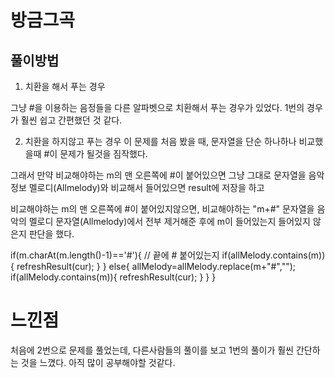 # 방금그곡


## 풀이방법

1. 치환을 해서 푸는 경우

그냥 #을 이용하는 음정들을 다른 알파벳으로 치환해서 푸는 경우가 있었다. 1번의 경우가 훨씬 쉽고 간편했던 것 같다.
  
2. 치환을 하지않고 푸는 경우
 이 문제를 처음 봤을 때, 문자열을 단순 하나하나 비교했을때 #이 문제가 될것을 짐작했다.

 그래서 만약 비교해야하는 m의 맨 오른쪽에 #이 붙어있으면 그냥 그대로 문자열을 음악정보 멜로디(Allmelody)와 비교해서 들어있으면 result에 저장을 하고

비교해야하는 m의 맨 오른쪽에 #이 붙어있지않으면, 비교해야하는 "m+#" 문자열을 음악의 멜로디 문자열(Allmelody)에서 전부 제거해준 후에 m이 들어있는지 들어있지 않은지 판단을 했다. 

 if(m.charAt(m.length()-1)=='#'){ // 끝에 # 붙어있는지
                if(allMelody.contains(m)){
                    refreshResult(cur);
                }
            }
            else{
                allMelody=allMelody.replace(m+"#","");
                if(allMelody.contains(m)){
                    refreshResult(cur);
                }
            }
}


# 느낀점

처음에 2번으로 문제를 풀었는데, 다른사람들의 풀이를 보고 1번의 풀이가 훨씬 간단하는 것을 느꼈다.
아직 많이 공부해야할 것같다.